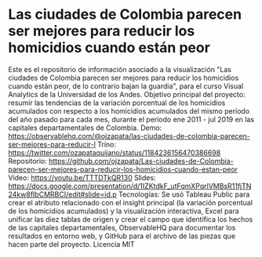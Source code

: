 # Las ciudades de Colombia parecen ser mejores para reducir los homicidios cuando están peor
Este es el repositorio de información asociado a la visualización "Las ciudades de Colombia parecen ser mejores para reducir los homicidios cuando están peor, de lo contrario bajan la guardia", para el curso Visual Analytics de la Universidad de los Andes.
Objetivo principal del proyecto: resumir las tendencias de la variación porcentual de los homicidios acumulados con respecto a los homicidios acumulados del mismo período del año pasado para cada mes, durante el período ene 2011 - jul 2019 en las capitales departamentales de Colombia.
Demo: https://observablehq.com/@ojzapata/las-ciudades-de-colombia-parecen-ser-mejores-para-reducir-l
Trino: https://twitter.com/ozapataquijano/status/1184236156470386698
Repositorio: https://github.com/ojzapata/Las-ciudades-de-Colombia-parecen-ser-mejores-para-reducir-los-homicidios-cuando-estan-peor
Video: https://youtu.be/TTTDTkQR130
Slides: https://docs.google.com/presentation/d/1IZKtdkF_utFqmXPqrlVMBsR11fjTN24kw8fIbCMRBCI/edit#slide=id.p
Tecnologías: Se usó Tableau Public para crear el atributo relacionado con el insight principal (la variación porcentual de los homicidios acumulados) y la visualización interactiva, Excel para unificar las diez tablas de origen y crear el campo que identifica los hechos de las capitales departamentales, ObservableHQ para documentar los resultados en entorno web, y GitHub para el archivo de las piezas que hacen parte del proyecto.
Licencia MIT
